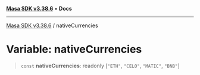 [**Masa SDK v3.38.6**](../README.md) • **Docs**

***

[Masa SDK v3.38.6](../globals.md) / nativeCurrencies

# Variable: nativeCurrencies

> `const` **nativeCurrencies**: readonly [`"ETH"`, `"CELO"`, `"MATIC"`, `"BNB"`]
